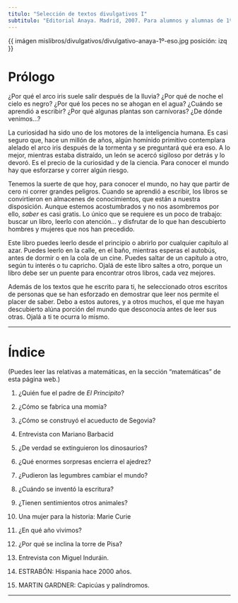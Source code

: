 ```yaml
---
titulo: "Selección de textos divulgativos I"
subtitulo: "Editorial Anaya. Madrid, 2007. Para alumnos y alumnas de 1º de Secundaria."
---
```

{{ imágen mislibros/divulgativos/divulgativo-anaya-1º-eso.jpg posición: izq }}

# **Prólogo**

¿Por qué el arco iris suele salir después de la lluvia? ¿Por qué de noche el
cielo es negro? ¿Por qué los peces no se ahogan en el agua? ¿Cuándo se
aprendió a escribir? ¿Por qué algunas plantas son carnívoras? ¿De dónde
venimos…?

La curiosidad ha sido uno de los motores de la inteligencia humana. Es casi
seguro que, hace un millón de años, algún homínido primitivo contemplara
alelado el arco iris después de la tormenta y se preguntará qué era eso. A lo
mejor, mientras estaba distraído, un león se acercó sigiloso por detrás y lo
devoró. Es el precio de la curiosidad y de la ciencia. Para conocer el mundo
hay que esforzarse y correr algún riesgo.

Tenemos la suerte de que hoy, para conocer el mundo, no hay que partir de
cero ni correr grandes peligros. Cuando se aprendió a escribir, los libros se
convirtieron en almacenes de conocimientos, que están a nuestra disposición.
Aunque estemos acostumbrados y no nos asombremos por ello, _saber_ es casi
gratis. Lo único que se requiere es un poco de trabajo: buscar un libro,
leerlo con atención… y disfrutar de lo que han descubierto hombres y mujeres
que nos han precedido.

Este libro puedes leerlo desde el principio o abrirlo por cualquier capítulo
al azar. Puedes leerlo en la calle, en el baño, mientras esperas el autobús,
antes de dormir o en la cola de un cine. Puedes saltar de un capítulo a otro,
según tu interés o tu capricho. Ojalá de este libro saltes a otro, porque un
libro debe ser un puente para encontrar otros libros, cada vez mejores.

Además de los textos que he escrito para ti, he seleccionado otros escritos
de personas que se han esforzado en demostrar que leer nos permite el placer
de saber. Debo a estos autores, y a otros muchos, el que me hayan descubierto
alúna porción del mundo que desconocía antes de leer sus otras. Ojalá a ti te
ocurra lo mismo.

* * *

# **Índice**

(Puedes leer las relativas a matemáticas, en la sección “matemáticas” de esta
página web.)

1. ¿Quién fue el padre de _El Principito_?

2. ¿Cómo se fabrica una momia?

3. ¿Cómo se construyó el acueducto de Segovia?

4. Entrevista con Mariano Barbacid

5. ¿De verdad se extinguieron los dinosaurios?

6. ¿Qué enormes sorpresas encierra el ajedrez?

7. ¿Pudieron las legumbres cambiar el mundo?

8. ¿Cuándo se inventó la escritura?

9. ¿Tienen sentimientos otros animales?

10. Una mujer para la historia: Marie Curie

11. ¿En qué año vivimos?

12. ¿Por qué se inclina la torre de Pisa?

13. Entrevista con Miguel Induráin.

14. ESTRABÓN: Hispania hace 2000 años.

15. MARTIN GARDNER: Capicúas y palíndromos.

* * *
